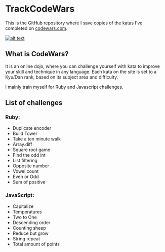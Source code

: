 # TrackCodeWars

This is the GitHub repository where I save copies of the katas I've completed on [codewars.com](www.codewars.com).

[![alt text](https://www.codewars.com/users/camilleregnault/badges/large "My CodeWar Profile")](https://www.codewars.com/users/camilleregnault)

## What is CodeWars?

It is an online dojo, where you can challenge yourself with kata to improve your skill and technique in any language.
Each kata on the site is set to a Kyu/Dan rank, based on its subject area and difficulty.

I mainly train myself for Ruby and Javascript challenges.

## List of challenges

### Ruby:

- Duplicate encoder
- Build Tower
- Take a ten minute walk
- Array.diff
- Square root game
- Find the odd int
- List filtering
- Opposite number
- Vowel count
- Even or Odd
- Sum of positive

### JavaScript:

- Capitalize
- Temperatures
- Two to One
- Descending order
- Counting sheep
- Reduce but grow
- String repeat
- Total amount of points
